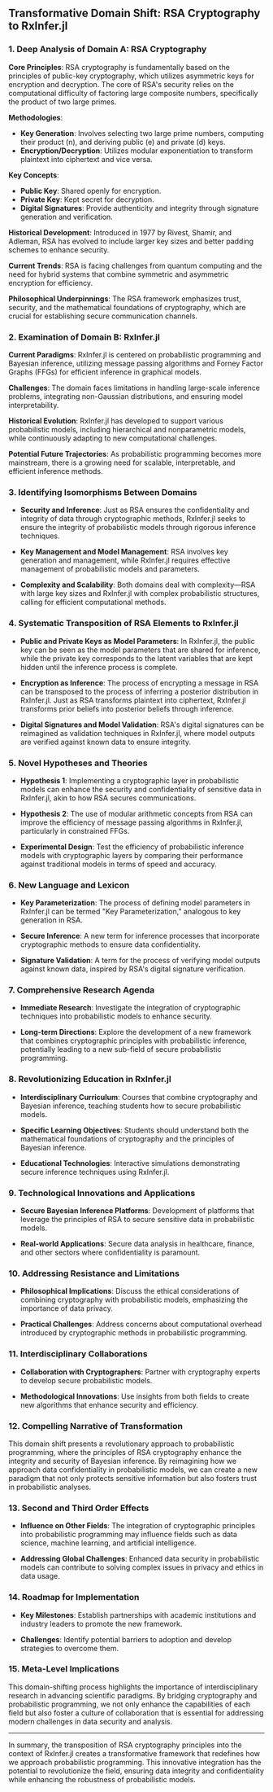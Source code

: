 ## Transformative Domain Shift: RSA Cryptography to RxInfer.jl

### 1. Deep Analysis of Domain A: RSA Cryptography

**Core Principles**: 
RSA cryptography is fundamentally based on the principles of public-key cryptography, which utilizes asymmetric keys for encryption and decryption. The core of RSA's security relies on the computational difficulty of factoring large composite numbers, specifically the product of two large primes.

**Methodologies**:
- **Key Generation**: Involves selecting two large prime numbers, computing their product (n), and deriving public (e) and private (d) keys.
- **Encryption/Decryption**: Utilizes modular exponentiation to transform plaintext into ciphertext and vice versa.

**Key Concepts**:
- **Public Key**: Shared openly for encryption.
- **Private Key**: Kept secret for decryption.
- **Digital Signatures**: Provide authenticity and integrity through signature generation and verification.

**Historical Development**: 
Introduced in 1977 by Rivest, Shamir, and Adleman, RSA has evolved to include larger key sizes and better padding schemes to enhance security.

**Current Trends**: 
RSA is facing challenges from quantum computing and the need for hybrid systems that combine symmetric and asymmetric encryption for efficiency.

**Philosophical Underpinnings**:
The RSA framework emphasizes trust, security, and the mathematical foundations of cryptography, which are crucial for establishing secure communication channels.

### 2. Examination of Domain B: RxInfer.jl

**Current Paradigms**: 
RxInfer.jl is centered on probabilistic programming and Bayesian inference, utilizing message passing algorithms and Forney Factor Graphs (FFGs) for efficient inference in graphical models.

**Challenges**: 
The domain faces limitations in handling large-scale inference problems, integrating non-Gaussian distributions, and ensuring model interpretability.

**Historical Evolution**: 
RxInfer.jl has developed to support various probabilistic models, including hierarchical and nonparametric models, while continuously adapting to new computational challenges.

**Potential Future Trajectories**: 
As probabilistic programming becomes more mainstream, there is a growing need for scalable, interpretable, and efficient inference methods.

### 3. Identifying Isomorphisms Between Domains

- **Security and Inference**: Just as RSA ensures the confidentiality and integrity of data through cryptographic methods, RxInfer.jl seeks to ensure the integrity of probabilistic models through rigorous inference techniques.
  
- **Key Management and Model Management**: RSA involves key generation and management, while RxInfer.jl requires effective management of probabilistic models and parameters.

- **Complexity and Scalability**: Both domains deal with complexity—RSA with large key sizes and RxInfer.jl with complex probabilistic structures, calling for efficient computational methods.

### 4. Systematic Transposition of RSA Elements to RxInfer.jl

- **Public and Private Keys as Model Parameters**: In RxInfer.jl, the public key can be seen as the model parameters that are shared for inference, while the private key corresponds to the latent variables that are kept hidden until the inference process is complete.

- **Encryption as Inference**: The process of encrypting a message in RSA can be transposed to the process of inferring a posterior distribution in RxInfer.jl. Just as RSA transforms plaintext into ciphertext, RxInfer.jl transforms prior beliefs into posterior beliefs through inference.

- **Digital Signatures and Model Validation**: RSA's digital signatures can be reimagined as validation techniques in RxInfer.jl, where model outputs are verified against known data to ensure integrity.

### 5. Novel Hypotheses and Theories

- **Hypothesis 1**: Implementing a cryptographic layer in probabilistic models can enhance the security and confidentiality of sensitive data in RxInfer.jl, akin to how RSA secures communications.

- **Hypothesis 2**: The use of modular arithmetic concepts from RSA can improve the efficiency of message passing algorithms in RxInfer.jl, particularly in constrained FFGs.

- **Experimental Design**: Test the efficiency of probabilistic inference models with cryptographic layers by comparing their performance against traditional models in terms of speed and accuracy.

### 6. New Language and Lexicon

- **Key Parameterization**: The process of defining model parameters in RxInfer.jl can be termed "Key Parameterization," analogous to key generation in RSA.

- **Secure Inference**: A new term for inference processes that incorporate cryptographic methods to ensure data confidentiality.

- **Signature Validation**: A term for the process of verifying model outputs against known data, inspired by RSA's digital signature verification.

### 7. Comprehensive Research Agenda

- **Immediate Research**: Investigate the integration of cryptographic techniques into probabilistic models to enhance security.

- **Long-term Directions**: Explore the development of a new framework that combines cryptographic principles with probabilistic inference, potentially leading to a new sub-field of secure probabilistic programming.

### 8. Revolutionizing Education in RxInfer.jl

- **Interdisciplinary Curriculum**: Courses that combine cryptography and Bayesian inference, teaching students how to secure probabilistic models.

- **Specific Learning Objectives**: Students should understand both the mathematical foundations of cryptography and the principles of Bayesian inference.

- **Educational Technologies**: Interactive simulations demonstrating secure inference techniques using RxInfer.jl.

### 9. Technological Innovations and Applications

- **Secure Bayesian Inference Platforms**: Development of platforms that leverage the principles of RSA to secure sensitive data in probabilistic models.

- **Real-world Applications**: Secure data analysis in healthcare, finance, and other sectors where confidentiality is paramount.

### 10. Addressing Resistance and Limitations

- **Philosophical Implications**: Discuss the ethical considerations of combining cryptography with probabilistic models, emphasizing the importance of data privacy.

- **Practical Challenges**: Address concerns about computational overhead introduced by cryptographic methods in probabilistic programming.

### 11. Interdisciplinary Collaborations

- **Collaboration with Cryptographers**: Partner with cryptography experts to develop secure probabilistic models.

- **Methodological Innovations**: Use insights from both fields to create new algorithms that enhance security and efficiency.

### 12. Compelling Narrative of Transformation

This domain shift presents a revolutionary approach to probabilistic programming, where the principles of RSA cryptography enhance the integrity and security of Bayesian inference. By reimagining how we approach data confidentiality in probabilistic models, we can create a new paradigm that not only protects sensitive information but also fosters trust in probabilistic analyses.

### 13. Second and Third Order Effects

- **Influence on Other Fields**: The integration of cryptographic principles into probabilistic programming may influence fields such as data science, machine learning, and artificial intelligence.

- **Addressing Global Challenges**: Enhanced data security in probabilistic models can contribute to solving complex issues in privacy and ethics in data usage.

### 14. Roadmap for Implementation

- **Key Milestones**: Establish partnerships with academic institutions and industry leaders to promote the new framework.

- **Challenges**: Identify potential barriers to adoption and develop strategies to overcome them.

### 15. Meta-Level Implications

This domain-shifting process highlights the importance of interdisciplinary research in advancing scientific paradigms. By bridging cryptography and probabilistic programming, we not only enhance the capabilities of each field but also foster a culture of collaboration that is essential for addressing modern challenges in data security and analysis.

---

In summary, the transposition of RSA cryptography principles into the context of RxInfer.jl creates a transformative framework that redefines how we approach probabilistic programming. This innovative integration has the potential to revolutionize the field, ensuring data integrity and confidentiality while enhancing the robustness of probabilistic models.